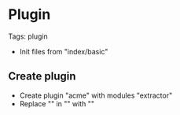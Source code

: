 # Plugin

Tags: plugin

* Init files from "index/basic"

## Create plugin

* Create plugin "acme" with modules "extractor"
* Replace "" in "" with ""

